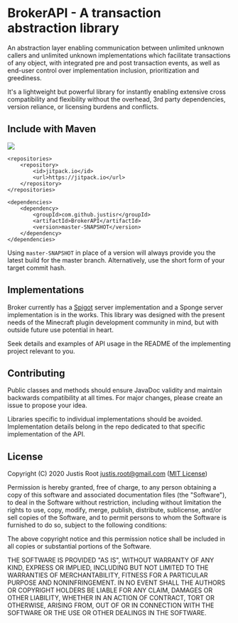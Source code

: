 # BrokerAPI - A transaction abstraction library 

An abstraction layer enabling communication between unlimited unknown callers and unlimited unknown implementations which facilitate transactions of any object, with integrated pre and post transaction events, as well as end-user control over implementation inclusion, prioritization and greediness.

It's a lightweight but powerful library for instantly enabling extensive cross compatibility and flexibility without the overhead, 3rd party dependencies, version reliance, or licensing burdens and conflicts.


## Include with Maven
[![](https://jitci.com/gh/justisr/BrokerAPI/svg)](https://jitci.com/gh/justisr/BrokerAPI)
```
<repositories>
    <repository>
        <id>jitpack.io</id>
        <url>https://jitpack.io</url>
    </repository>
</repositories>

<dependencies>
    <dependency>
        <groupId>com.github.justisr</groupId>
        <artifactId>BrokerAPI</artifactId>
        <version>master-SNAPSHOT</version>
    </dependency>
</dependencies>
```
Using `master-SNAPSHOT` in place of a version will always provide you the latest build for the master branch. Alternatively, use the short form of your target commit hash.

## Implementations
Broker currently has a [Spigot](https://github.com/justisr/Broker-Spigot) server implementation and a Sponge server implementation is in the works.
This library was designed with the present needs of the Minecraft plugin development community in mind, but with outside future use potential in heart.

Seek details and examples of API usage in the README of the implementing project relevant to you.

## Contributing
Public classes and methods should ensure JavaDoc validity and maintain backwards compatibility at all times. For major changes, please create an issue to propose your idea.

Libraries specific to individual implementations should be avoided. Implementation details belong in the repo dedicated to that specific implementation of the API.


## License
Copyright (C) 2020 Justis Root justis.root@gmail.com
([MIT License](https://choosealicense.com/licenses/mit/))

Permission is hereby granted, free of charge, to any person obtaining a copy
of this software and associated documentation files (the "Software"), to deal
in the Software without restriction, including without limitation the rights
to use, copy, modify, merge, publish, distribute, sublicense, and/or sell
copies of the Software, and to permit persons to whom the Software is
furnished to do so, subject to the following conditions:

The above copyright notice and this permission notice shall be included in all
copies or substantial portions of the Software.

THE SOFTWARE IS PROVIDED "AS IS", WITHOUT WARRANTY OF ANY KIND, EXPRESS OR
IMPLIED, INCLUDING BUT NOT LIMITED TO THE WARRANTIES OF MERCHANTABILITY,
FITNESS FOR A PARTICULAR PURPOSE AND NONINFRINGEMENT. IN NO EVENT SHALL THE
AUTHORS OR COPYRIGHT HOLDERS BE LIABLE FOR ANY CLAIM, DAMAGES OR OTHER
LIABILITY, WHETHER IN AN ACTION OF CONTRACT, TORT OR OTHERWISE, ARISING FROM,
OUT OF OR IN CONNECTION WITH THE SOFTWARE OR THE USE OR OTHER DEALINGS IN THE
SOFTWARE.